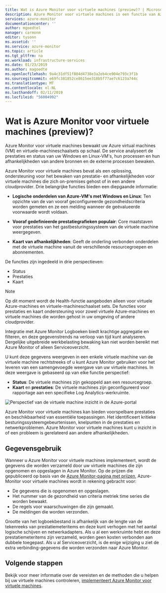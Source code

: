 ```yaml
---
title: Wat is Azure Monitor voor virtuele machines (preview)? | Microsoft Docs
description: Azure Monitor voor virtuele machines is een functie van Azure Monitor die de status en prestaties bewaken van het besturingssysteem van de virtuele machine van Azure, evenals automatisch detecteren van onderdelen van de toepassing en afhankelijkheden met andere resources worden gecombineerd en wijst de communicatie tussen beide. In dit artikel bevat een overzicht.
services: azure-monitor
documentationcenter: ''
author: mgoedtel
manager: carmonm
editor: tysonn
ms.assetid: ''
ms.service: azure-monitor
ms.topic: article
ms.tgt_pltfrm: na
ms.workload: infrastructure-services
ms.date: 01/23/2019
ms.author: magoedte
ms.openlocfilehash: 9a4c31df51f804d4738e3a2eb4ce904e793c3f1b
ms.sourcegitcommit: e69fc381852ce8615ee318b5f77ae7c6123a744c
ms.translationtype: MT
ms.contentlocale: nl-NL
ms.lasthandoff: 02/11/2019
ms.locfileid: "56004992"
---
```

# <a name="what-is-azure-monitor-for-vms-preview"></a>Wat is Azure Monitor voor virtuele machines (preview)?

Azure Monitor voor virtuele machines bewaakt uw Azure virtual machines (VM) en virtuele-machineschaalsets op schaal. De service analyseert de prestaties en status van uw Windows en Linux-VM's, hun processen en hun afhankelijkheden van andere bronnen en de externe processen bewaken. 

Azure Monitor voor virtuele machines bevat als een oplossing, ondersteuning voor het bewaken van prestatie- en afhankelijkheden voor virtuele machines die zich on-premises gehost of in een andere cloudprovider. Drie belangrijke functies bieden een diepgaande informatie:

* **Logische onderdelen van Azure-VM's met Windows en Linux**: Ten opzichte van de van vooraf geconfigureerde gezondheidscriteria worden gemeten en ze een melding wanneer de geëvalueerde voorwaarde wordt voldaan.  

* **Vooraf gedefinieerde prestatiegrafieken populair**: Core maatstaven voor prestaties van het gastbesturingssysteem van de virtuele machine weergegeven.

* **Kaart van afhankelijkheden**: Geeft de onderling verbonden onderdelen met de virtuele machine vanuit de verschillende resourcegroepen en abonnementen.  

De functies zijn ingedeeld in drie perspectieven:

* Status
* Prestaties
* Kaart

>[!NOTE]
>Op dit moment wordt de Health-functie aangeboden alleen voor virtuele Azure-machines en virtuele-machineschaalset sets. De functies voor prestaties en kaart ondersteuning voor zowel virtuele Azure-machines en virtuele machines die worden gehost in uw omgeving of andere cloudprovider.

Integratie met Azure Monitor Logboeken biedt krachtige aggregatie en filteren, en deze gegevenstrends na verloop van tijd kunt analyseren. Dergelijke uitgebreide werkbelasting bewaking kan niet worden bereikt met Azure Monitor of alleen Serviceoverzicht.  

U kunt deze gegevens weergeven in een enkele virtuele machine van de virtuele machine rechtstreeks of u kunt Azure Monitor gebruiken voor het leveren van een samengevoegde weergave van uw virtuele machines. In deze weergave is gebaseerd op van elke functie perspectief:

* **Status**: De virtuele machines zijn gekoppeld aan een resourcegroep.
* **Kaart** en **prestaties**: De virtuele machines zijn geconfigureerd voor rapportage aan een specifieke Log Analytics-werkruimte.

![Perspectief van de virtuele machine inzicht in de Azure-portal](./media/vminsights-overview/vminsights-azmon-directvm-01.png)

Azure Monitor voor virtuele machines kan bieden voorspelbare prestaties en beschikbaarheid van essentiële toepassingen. Het identificeert kritieke besturingssysteemgebeurtenissen, knelpunten in de prestaties en netwerkproblemen. Azure Monitor voor virtuele machines kunt u inzicht in of een probleem is gerelateerd aan andere afhankelijkheden.  

## <a name="data-usage"></a>Gegevensgebruik 

Wanneer u Azure Monitor voor virtuele machines implementeert, wordt de gegevens die worden verzameld door uw virtuele machines die zijn opgenomen en opgeslagen in Azure Monitor. Op de prijzen die gepubliceerd op basis van de [Azure Monitor-pagina met prijzen](https://azure.microsoft.com/pricing/details/monitor/), Azure-Monitor voor virtuele machines wordt in rekening gebracht voor:
* De gegevens die is opgenomen en opgeslagen.
* Het nummer van de gezondheid van criteria metriek time series die worden bewaakt.
* De regels voor waarschuwingen die zijn gemaakt.
* De meldingen die worden verzonden. 

Grootte van het logboekbestand is afhankelijk van de lengte van de tekenreeks van prestatiemeteritems en deze kunt verhogen met het aantal logische schijven en netwerkadapters. Als u al een werkruimte hebt en deze prestatiemeteritems zijn verzameld, worden geen kosten verbonden aan dubbele toegepast. Als u al Serviceoverzicht, is de enige wijziging u ziet de extra verbinding-gegevens die worden verzonden naar Azure Monitor.

## <a name="next-steps"></a>Volgende stappen
Bekijk voor meer informatie over de vereisten en de methoden die u helpen bij uw virtuele machines controleren, [implementeert Azure Monitor voor virtuele machines](vminsights-onboard.md).
